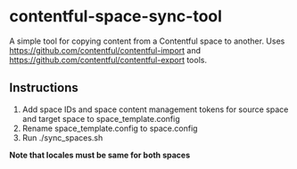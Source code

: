 # contentful-space-sync-tool

A simple tool for copying content from a Contentful space to another.
Uses https://github.com/contentful/contentful-import and https://github.com/contentful/contentful-export tools.

## Instructions

1. Add space IDs and space content management tokens for source space and target space to space_template.config
2. Rename space_template.config to space.config
3. Run ./sync_spaces.sh

**Note that locales must be same for both spaces**